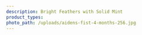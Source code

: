 ```yaml
---
description: Bright Feathers with Solid Mint
product_types:
photo_path: /uploads/aidens-fist-4-months-256.jpg
---
```

